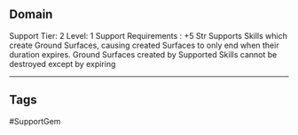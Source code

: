 ## Domain
Support
Tier: 2
Level: 1
Support Requirements : +5 Str
Supports Skills which create Ground Surfaces, causing created Surfaces to only end when their duration expires.
Ground Surfaces created by Supported Skills cannot be destroyed except by expiring

---
## Tags
#SupportGem
